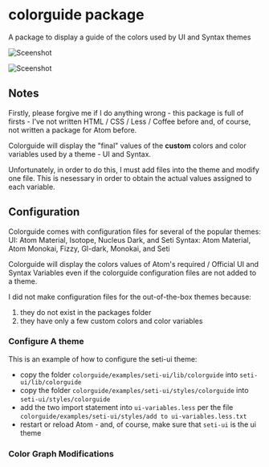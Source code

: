 # colorguide package

A package to display a guide of the colors used by UI and Syntax themes

![Sceenshot](https://cloud.githubusercontent.com/assets/17919240/17274519/e8c376fa-5699-11e6-9f21-aab794e32a23.png?raw=true)

![Sceenshot](https://cloud.githubusercontent.com/assets/17919240/17274538/e64c6db8-569a-11e6-817a-0246ff104287.png?raw=true)

## Notes

Firstly, please forgive me if I do anything wrong - this package is full of firsts - I've not written HTML / CSS / Less / Coffee before and, of course, not written a package for Atom before.

Colorguide will display the "final" values of the **custom** colors and color variables used by a theme - UI and Syntax.  

Unfortunately, in order to do this, I must add files into the theme and modify one file.  This is nesessary in order to obtain the actual values assigned to each variable.

## Configuration

Colorguide comes with configuration files for several of the popular themes:
UI: Atom Material, Isotope, Nucleus Dark, and Seti
Syntax: Atom Material, Atom Monokai, Fizzy, Gl-dark, Monokai, and Seti

Colorguide will display the colors values of Atom's required / Official UI and Syntax Variables even if the colorguide configuration files are not added to a theme.

I did not make configuration files for the out-of-the-box themes because:
1) they do not exist in the packages folder
2) they have only a few custom colors and color variables

### Configure A theme

This is an example of how to configure the seti-ui theme:

- copy the folder `colorguide/examples/seti-ui/lib/colorguide` into `seti-ui/lib/colorguide`
- copy the folder `colorguide/examples/seti-ui/styles/colorguide` into `seti-ui/styles/colorguide`
- add the two import statement into `ui-variables.less` per the file `colorguide/examples/seti-ui/styles/add to ui-variables.less.txt`
- restart or reload Atom - and, of course, make sure that `seti-ui` is the ui theme

### Color Graph Modifications









